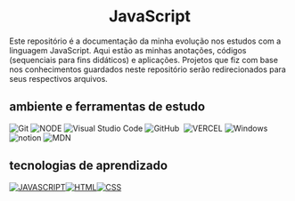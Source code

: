 <h1 align='center'> JavaScript </h1> 
Este repositório é a documentação da minha evolução nos estudos com a linguagem JavaScript. Aqui estão as minhas anotações, códigos (sequenciais para fins didáticos) e aplicações. Projetos que fiz com base nos conhecimentos guardados neste repositório serão redirecionados para seus respectivos arquivos.

## ambiente e ferramentas de estudo

![Git](https://img.shields.io/badge/-Git-0D1117?style=for-the-badge&logo=git&labelColor=0D1117)
![NODE](https://img.shields.io/badge/NodeJS-0D1117?style=for-the-badge&logo=node.js&logoColor=green)
![Visual Studio Code](https://img.shields.io/badge/-Visual%20Studio%20Code-0D1117?style=for-the-badge&logo=visual-studio-code&logoColor=007ACC&labelColor=0D1117)
![GitHub](https://img.shields.io/badge/-GitHub-0D1117?style=for-the-badge&logo=github&labelColor=0D1117)&nbsp;
![VERCEL](https://img.shields.io/badge/Vercel-0D1117?style=for-the-badge&logo=vercel&logoColor=fff2)
![Windows](https://img.shields.io/badge/Windows-0D1117?style=for-the-badge&logo=windows&labelColor=0D1117)&nbsp;
![notion](https://img.shields.io/badge/Notion-0D1117?style=for-the-badge&logo=notion&logoColor=white)
![MDN](https://img.shields.io/badge/MDN_Web_Docs-0D1117?style=for-the-badge&logo=mdnwebdocs&logoColor=b2b2b2)


## tecnologias de aprendizado
[![JAVASCRIPT](https://img.shields.io/badge/JavaScript-0D1117?style=for-the-badge&logo=javascript&logoColor=yellow)]()[![HTML](https://img.shields.io/badge/HTML-0D1117?style=for-the-badge&logo=html5&logoColor=orange)]()[![CSS](https://img.shields.io/badge/CSS-0D1117?style=for-the-badge&logo=css3&logoColor=007ACC)]()

